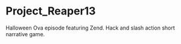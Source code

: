 # Project_Reaper13
Halloween Ova episode featuring Zend. Hack and slash action short narrative game.
